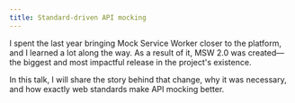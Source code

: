 ```yaml
---
title: Standard-driven API mocking
---
```


I spent the last year bringing Mock Service Worker closer to the platform, and I learned a lot along the way. As a result of it, MSW 2.0 was created—the biggest and most impactful release in the project's existence. 

In this talk, I will share the story behind that change, why it was necessary, and how exactly web standards make API mocking better.
